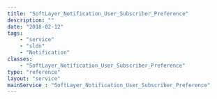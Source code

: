 ```yaml
---
title: "SoftLayer_Notification_User_Subscriber_Preference"
description: ""
date: "2018-02-12"
tags:
    - "service"
    - "sldn"
    - "Notification"
classes:
    - "SoftLayer_Notification_User_Subscriber_Preference"
type: "reference"
layout: "service"
mainService : "SoftLayer_Notification_User_Subscriber_Preference"
---
```

